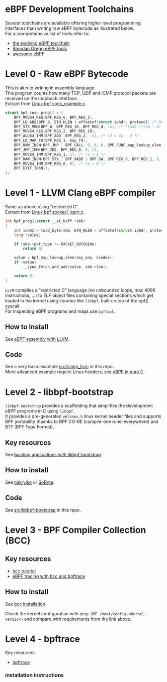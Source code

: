 # eBPF Development Toolchains

Several toolchains are available offering higher level programming interfaces than writing raw eBPF bytecode as illustrated below.  
For a comprehensive list of tools refer to:
- [the evolving eBPF toolchain](https://oswalt.dev/2021/07/the-evolving-ebpf-toolchain/)
- [Brendan Gregg eBPF tools](https://www.brendangregg.com/ebpf.html)
- [awesome eBPF](https://github.com/zoidbergwill/awesome-ebpf#ebpf-workflow-tools-and-utilities)

# Level 0 - Raw eBPF Bytecode

This is akin to writing in assembly language.  
This program counts how many TCP, UDP and ICMP protocol packets are received on the loopback interface.  
Extract from [Linux bpf sock_example.c](https://github.com/torvalds/linux/blob/master/samples/bpf/sock_example.c).  
```c
struct bpf_insn prog[] = {
    BPF_MOV64_REG(BPF_REG_6, BPF_REG_1),
    BPF_LD_ABS(BPF_B, ETH_HLEN + offsetof(struct iphdr, protocol) /* R0 = ip->proto */),
    BPF_STX_MEM(BPF_W, BPF_REG_10, BPF_REG_0, -4), /* *(u32 *)(fp - 4) = r0 */
    BPF_MOV64_REG(BPF_REG_2, BPF_REG_10),
    BPF_ALU64_IMM(BPF_ADD, BPF_REG_2, -4), /* r2 = fp - 4 */
    BPF_LD_MAP_FD(BPF_REG_1, map_fd),
    BPF_RAW_INSN(BPF_JMP | BPF_CALL, 0, 0, 0, BPF_FUNC_map_lookup_elem),
    BPF_JMP_IMM(BPF_JEQ, BPF_REG_0, 0, 2),
    BPF_MOV64_IMM(BPF_REG_1, 1), /* r1 = 1 */
    BPF_RAW_INSN(BPF_STX | BPF_XADD | BPF_DW, BPF_REG_0, BPF_REG_1, 0, 0), /* xadd r0 += r1 */
    BPF_MOV64_IMM(BPF_REG_0, 0), /* r0 = 0 */
    BPF_EXIT_INSN(),
};
```

# Level 1 - LLVM Clang eBPF compiler

Same as above using "restricted C".  
Extract from [Linux bpf sockex1_kern.c](https://github.com/torvalds/linux/blob/master/samples/bpf/sockex1_kern.c).
```c
int bpf_prog1(struct __sk_buff *skb)
{
	int index = load_byte(skb, ETH_HLEN + offsetof(struct iphdr, protocol));
	long *value;

	if (skb->pkt_type != PACKET_OUTGOING)
		return 0;

	value = bpf_map_lookup_elem(&my_map, &index);
	if (value)
		__sync_fetch_and_add(value, skb->len);

	return 0;
}
```
`LLVM` compiles a "restricted C" language (no unbounded loops, max 4096 instructions, ...) to ELF object files containing special sections
which get loaded in the kernel using libraries like `libbpf`, built on top of the bpf() syscall.  
For inspecting eBPF programs and maps use `bpftool`.

## How to install
 
See [eBPF assembly with LLVM](https://qmonnet.github.io/whirl-offload/2020/04/12/llvm-ebpf-asm/).  

## Code

See a very basic example [src/clang_llvm](../src/clang_llvm/README.md) in this repo.  
More advanced example require Linux headers, see [eBPF in pure C](https://terenceli.github.io/%E6%8A%80%E6%9C%AF/2020/01/18/ebpf-in-c).

# Level 2 - libbpf-bootstrap

`libbpf-bootstrap` provides a scaffolding that simplifies the development eBPF programs in C using `libbpf`.  
It provides a pre-generated `vmlinux.h` linux kernel header files and supports BPF portability thaanks to 
BPF CO-RE (compile-one rune-everywhere) and BTF (BPF Type Format).

## Key resources

See [building applications with libbpf-bootstrap](https://nakryiko.com/posts/libbpf-bootstrap/)

## How to install

See [nakryiko](https://nakryiko.com/posts/bpf-tips-printk/) or [SoByte](https://www.sobyte.net/post/2022-07/c-ebpf/).

## Code

See [src/libbpf-bootstrap](../src/libbpf-bootstrap/README.md) in this repo.

# Level 3 - BPF Compiler Collection (BCC)

## Key resources
- [bcc tutorial](https://github.com/iovisor/bcc/blob/master/docs/tutorial.md)
- [eBPF tracing with bcc and bpftrace](https://www.brendangregg.com/blog/2019-01-01/learn-ebpf-tracing.html)

## How to install

See [bcc installation](https://github.com/iovisor/bcc/blob/master/INSTALL.md)

Check the kernel configuration with `grep BPF /boot/config-<kernel-version>` and compare with requirements from the link above.

# Level 4 - bpftrace

Key resources:
- [bpftrace](https://github.com/iovisor/bpftrace)

### installation instructions